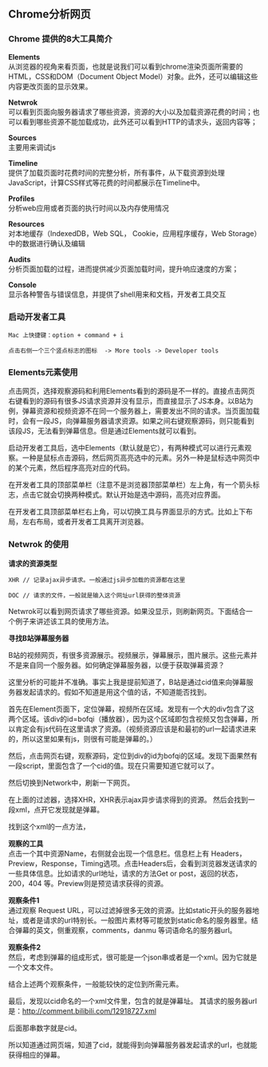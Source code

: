 ## Chrome分析网页


### Chrome 提供的8大工具简介

**Elements**<br>
从浏览器的视角来看页面，也就是说我们可以看到chrome渲染页面所需要的HTML，CSS和DOM（Document Object Model）对象。此外，还可以编辑这些内容更改页面的显示效果。


**Netwrok**<br>
可以看到页面向服务器请求了哪些资源，资源的大小以及加载资源花费的时间；也可以看到哪些资源不能加载成功，此外还可以看到HTTP的请求头，返回内容等；

**Sources**<br>
主要用来调试js

**Timeline**<br>
提供了加载页面时花费时间的完整分析，所有事件，从下载资源到处理JavaScript，计算CSS样式等花费的时间都展示在Timeline中。

**Profiles**<br>
分析web应用或者页面的执行时间以及内存使用情况

**Resources**<br>
对本地缓存（IndexedDB，Web SQL， Cookie，应用程序缓存，Web Storage）中的数据进行确认及编辑

**Audits**<br>
分析页面加载的过程，进而提供减少页面加载时间，提升响应速度的方案；

**Console**<br>
显示各种警告与错误信息，并提供了shell用来和文档，开发者工具交互


### 启动开发者工具

```
Mac 上快捷键：option + command + i

点击右侧一个三个竖点标志的图标  -> More tools -> Developer tools
```

### Elements元素使用

点击网页，选择观察源码和利用Elements看到的源码是不一样的。直接点击网页右键看到的源码有很多JS请求资源并没有显示，而直接显示了JS本身。以B站为例，弹幕资源和视频资源不在同一个服务器上，需要发出不同的请求。当页面加载时，会有一段JS，向弹幕服务器请求资源。如果之间右键观察源码，则只能看到该段JS，无法看到弹幕信息。但是通过Elements就可以看到。

启动开发者工具后，选中Elements（默认就是它），有两种模式可以进行元素观察。一种是鼠标点击源码，然后网页高亮选中的元素。另外一种是鼠标选中网页中的某个元素，然后程序高亮对应的代码。

在开发者工具的顶部菜单栏（注意不是浏览器顶部菜单栏）左上角，有一个箭头标志，点击它就会切换两种模式。默认开始是选中源码，高亮对应界面。

在开发者工具顶部菜单栏右上角，可以切换工具与界面显示的方式。比如上下布局，左右布局，或者开发者工具离开浏览器。

### Netwrok 的使用

**请求的资源类型**<br>

```
XHR // 记录ajax异步请求。一般通过js异步加载的资源都在这里

DOC // 请求的文件，一般就是输入这个网址url获得的整体资源
```



Netwrok可以看到网页请求了哪些资源。如果没显示，则刷新网页。下面结合一个例子来讲述该工具的使用方法。

**寻找B站弹幕服务器**

B站的视频网页，有很多资源展示。视频展示，弹幕展示，图片展示。这些元素并不是来自同一个服务器。如何确定弹幕服务器，以便于获取弹幕资源？

这里分析的可能并不准确。事实上我是提前知道了，B站是通过cid值来向弹幕服务器发起请求的。假如不知道是用这个值的话，不知道能否找到。

首先在Element页面下，定位弹幕，视频所在区域。发现有一个大的div包含了这两个区域。该div的id=bofqi（播放器），因为这个区域即包含视频又包含弹幕，所以肯定会有js代码在这里请求了资源。（视频资源应该是和最初的url一起请求进来的，所以这里如果有js，则很有可能是弹幕的。）

然后，点击网页右键，观察源码，定位到div的id为bofqi的区域。发现下面果然有一段script，里面包含了一个cid的值。现在只需要知道它就可以了。

然后切换到Network中，刷新一下网页。

在上面的过滤器，选择XHR，XHR表示ajax异步请求得到的资源。
然后会找到一段xml，点开它发现就是弹幕。

找到这个xml的一点方法，

**观察的工具**<br>
点击一个其中资源Name，右侧就会出现一个信息栏。信息栏上有 Headers， Preview，Response，Timing选项。点击Headers后，会看到浏览器发送请求的一些具体信息。比如请求的url地址，请求的方法Get or post，返回的状态，200，404 等。Preview则是预览请求获得的资源。

**观察条件1**<br>
通过观察 Request URL，可以过滤掉很多无效的资源。比如static开头的服务器地址，或者是请求的url特别长。一般图片素材等可能放到static命名的服务器里。结合弹幕的英文，侧重观察，comments，danmu 等词语命名的服务器url。

**观察条件2**<br>
然后，考虑到弹幕的组成形式，很可能是一个json串或者是一个xml。因为它就是一个文本文件。

结合上述两个观察条件，一般能较快的定位到所需元素。

最后，发现以cid命名的一个xml文件里，包含的就是弹幕址。
其请求的服务器url是：http://comment.bilibili.com/12918727.xml

后面那串数字就是cid。

所以知道通过网页端，知道了cid，就能得到向弹幕服务器发起请求的url，也就能获得相应的弹幕。


